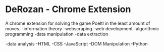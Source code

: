 # DeRozan - Chrome Extension
A chrome extension for solving the game Poeltl in the least amount of moves.
  -information theory
  -webscraping
  -web development
  -algorithmic programming
  -data manipulation
  -data extraction
  
  -data analysis
  -HTML
  -CSS 
  -JavaScript
  -DOM Manipulation
  -Python

